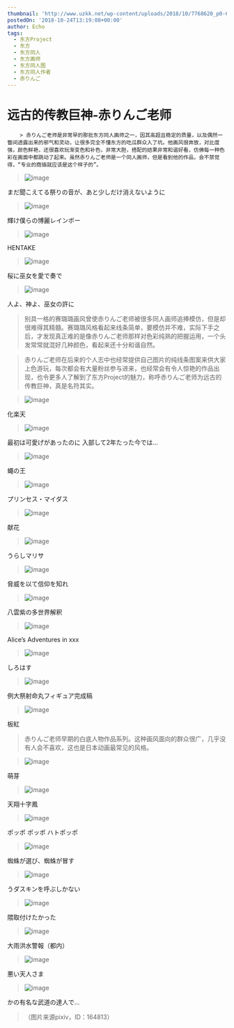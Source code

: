 ```yaml
---
thumbnail: 'http://www.uzkk.net/wp-content/uploads/2018/10/7768620_p0-641x510.jpg'
postedOn: '2018-10-24T13:19:08+00:00'
author: Echo
tags:
  - 东方Project
  - 东方
  - 东方同人
  - 东方画师
  - 东方同人图
  - 东方同人作者
  - 赤りんご
---
```


# 远古的传教巨神-赤りんご老师

		> 赤りんご老师是非常早的那批东方同人画师之一，因其高超且稳定的质量，以及偶然一瞥间透露出来的邪气和灵动，让很多完全不懂东方的吃瓜群众入了坑。他画风很奔放，对比度强，颜色鲜艳，还很喜欢玩渐变色和补色，非常大胆，搭配的结果非常和谐好看，仿佛每一种色彩在画面中都跳动了起来。虽然赤りんご老师是一个同人画师，但是看到他的作品，会不禁觉得，“专业的商插就应该是这个样子的”。

> 

> ![image](http://www.uzkk.net/wp-content/uploads/2018/10/15423619_p0.jpg)

まだ聞こえてる祭りの音が、あと少しだけ消えないように

> ![image](http://www.uzkk.net/wp-content/uploads/2018/10/12509457_p0.jpg)

輝け僕らの博麗レインボー

> ![image](http://www.uzkk.net/wp-content/uploads/2018/10/20955223_p0.jpg)

HENTAKE

> ![image](http://www.uzkk.net/wp-content/uploads/2018/10/9109309_p0.jpg)

桜に巫女を愛で奏で

> ![image](http://www.uzkk.net/wp-content/uploads/2018/10/5189708_p0.jpg)

人よ、神よ、巫女の許に

> 别具一格的赛璐璐画风曾使赤りんご老师被很多同人画师追捧模仿，但是却很难得其精髓。赛璐璐风格看起来线条简单，要模仿并不难，实际下手之后，才发现真正难的是像赤りんご老师那样对色彩纯熟的把握运用，一个头发常常就混好几种颜色，看起来还十分和谐自然。

> 赤りんご老师在后来的个人志中也经常提供自己图片的纯线条图案来供大家上色游玩，每次都会有大量粉丝参与进来，也经常会有令人惊艳的作品出现，也令更多人了解到了东方Project的魅力，称呼赤りんご老师为远古的传教巨神，真是名符其实。

> ![image](http://www.uzkk.net/wp-content/uploads/2018/10/9470597_p0.jpg)

化楽天

> ![image](http://www.uzkk.net/wp-content/uploads/2018/10/12887452_p0.jpg)

最初は可愛げがあったのに 入部して2年たった今では…

> ![image](http://www.uzkk.net/wp-content/uploads/2018/10/32219109_p0.jpg)

蠅の王

> ![image](http://www.uzkk.net/wp-content/uploads/2018/10/9122008_p0.jpg)

プリンセス・マイダス

> ![image](http://www.uzkk.net/wp-content/uploads/2018/10/32412923_p0.jpg)

献花

> ![image](http://www.uzkk.net/wp-content/uploads/2018/10/4971830_p0.jpg)

うらしマリサ

> ![image](http://www.uzkk.net/wp-content/uploads/2018/10/4952904_p0.jpg)

脅威を以て信仰を知れ

> ![image](http://www.uzkk.net/wp-content/uploads/2018/10/3309131_p0.jpg)

八雲紫の多世界解釈

> ![image](http://www.uzkk.net/wp-content/uploads/2018/10/2387057_p0.jpg)

Alice’s Adventures in xxx

> ![image](http://www.uzkk.net/wp-content/uploads/2018/10/7501522_p0.jpg)

しろはす

> ![image](http://www.uzkk.net/wp-content/uploads/2018/10/9320648_p0.jpg)

例大祭射命丸フィギュア完成稿

> ![image](http://www.uzkk.net/wp-content/uploads/2018/10/2522295_p0.jpg)

板紅

> 赤りんご老师早期的白底人物作品系列。这种画风面向的群众很广，几乎没有人会不喜欢，这也是日本动画最常见的风格。

> ![image](http://www.uzkk.net/wp-content/uploads/2018/10/2512207_p0.jpg)

萌芽

> ![image](http://www.uzkk.net/wp-content/uploads/2018/10/1450936_p0.jpg)

天翔十字鳳

> ![image](http://www.uzkk.net/wp-content/uploads/2018/10/1438991_p0.jpg)

ポッポ ポッポ ハトポッポ

> ![image](http://www.uzkk.net/wp-content/uploads/2018/10/1424738_p0.jpg)

蜘蛛が選び、蜘蛛が冒す

> ![image](http://www.uzkk.net/wp-content/uploads/2018/10/1417332_p0.jpg)

うダスキンを呼ぶしかない

> ![image](http://www.uzkk.net/wp-content/uploads/2018/10/1377034_p0.jpg)

隈取付けたかった

> ![image](http://www.uzkk.net/wp-content/uploads/2018/10/1308714_p0.jpg)

大雨洪水警報（都内）

> ![image](http://www.uzkk.net/wp-content/uploads/2018/10/1270940_p0.jpg)

悪い天人さま

> ![image](http://www.uzkk.net/wp-content/uploads/2018/10/1103431_p0.jpg)

かの有名な武道の達人で…

> （图片来源pixiv，ID：164813）

	